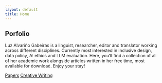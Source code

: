 ```yaml
---
layout: default
title: Home
---
```


## Porfolio

Luz Alvariño Gabeiras is a linguist, researcher, editor and translator working across different disciplines. Currently most interested in inclusive design, data policy, AI ethics and LLM evaluation. Here, you'll find a collection of all of her academic work alongside articles written in her free time, most available for download. Enjoy your stay!

[Papers](./papers.html)
[Creative Writing](./creativewriting.html)

